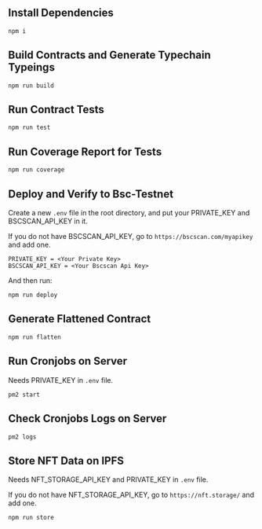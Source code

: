 ## Install Dependencies

```
npm i
```

## Build Contracts and Generate Typechain Typeings

```
npm run build
```

## Run Contract Tests

```
npm run test
```

## Run Coverage Report for Tests

```
npm run coverage
```

## Deploy and Verify to Bsc-Testnet

Create a new `.env` file in the root directory, and put your PRIVATE_KEY and BSCSCAN_API_KEY in it.

If you do not have BSCSCAN_API_KEY, go to `https://bscscan.com/myapikey` and add one.

```
PRIVATE_KEY = <Your Private Key>
BSCSCAN_API_KEY = <Your Bscscan Api Key>
```

And then run:

```
npm run deploy
```

## Generate Flattened Contract 

```
npm run flatten
```

## Run Cronjobs on Server

Needs PRIVATE_KEY in `.env` file.

```
pm2 start
```

## Check Cronjobs Logs on Server

```
pm2 logs
```

## Store NFT Data on IPFS

Needs NFT_STORAGE_API_KEY and PRIVATE_KEY in `.env` file.

If you do not have NFT_STORAGE_API_KEY, go to `https://nft.storage/` and add one.

```
npm run store
```
